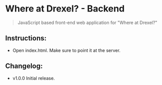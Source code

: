 # Where at Drexel? - Backend

> JavaScript based front-end web application for "Where at Drexel?"

## Instructions: 

* Open index.html. Make sure to point it at the server.

## Changelog:

* v1.0.0 Initial release.

